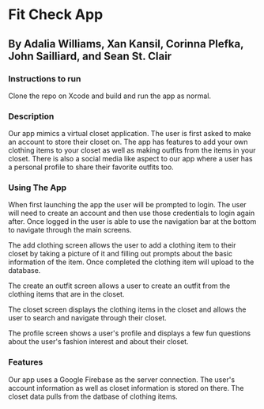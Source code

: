 # Fit Check App 
## By Adalia Williams, Xan Kansil, Corinna Plefka, John Sailliard, and Sean St. Clair

### Instructions to run 
Clone the repo on Xcode and build and run the app as normal. 

### Description 
Our app mimics a virtual closet application. The user is first asked to make an account to store their closet on. The app has features to add your own clothing items to your closet as well as making outfits from the items in your closet. There is also a social media like aspect to our app where a user has a personal profile to share their favorite outfits too. 


### Using The App 
When first launching the app the user will be prompted to login. The user will need to create an account and then use those credentials to login again after. Once logged in the user is able to use the navigation bar at the bottom to navigate through the main screens. 

The add clothing screen allows the user to add a clothing item to their closet by taking a picture of it and filling out prompts about the basic information of the item. Once completed the clothing item will upload to the database. 

The create an outfit screen allows a user to create an outfit from the clothing items that are in the closet. 

The closet screen displays the clothing items in the closet and allows the user to search and navigate through their closet. 

The profile screen shows a user's profile and displays a few fun questions about the user's fashion interest and about their closet. 


### Features 
Our app uses a Google Firebase as the server connection. The user's account information as well as closet information is stored on there. The closet data pulls from the datbase of clothing items.
